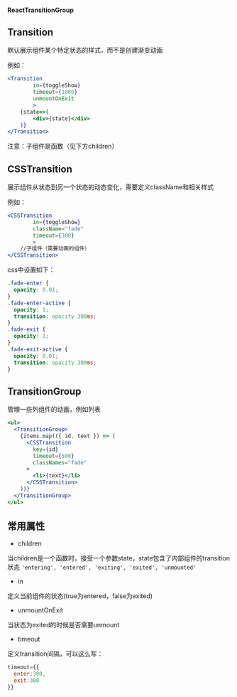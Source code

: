 #### ReactTransitionGroup

## Transition

默认展示组件某个特定状态的样式，而不是创建渐变动画

例如：
```jsx
<Transition
        in={toggleShow}
        timeout={1000}
        unmountOnExit
        >
    {state=>(
        <div>{state}</div>
    )}
</Transition>
```
注意：子组件是函数（见下方children）

## CSSTransition

展示组件从状态到另一个状态的动态变化，需要定义className和相关样式

例如：
```jsx
<CSSTransition 
        in={toggleShow}
        className="fade"
        timeout={300}
        >
    //子组件（需要动画的组件）
</CSSTransition>
```
css中设置如下：
```css
.fade-enter {
  opacity: 0.01;
}
.fade-enter-active {
  opacity: 1;
  transition: opacity 300ms;
}
.fade-exit {
  opacity: 1;
}
.fade-exit-active {
  opacity: 0.01;
  transition: opacity 300ms;
}
```
## TransitionGroup

管理一些列组件的动画，例如列表
```jsx
<ul>
  <TransitionGroup>
    {items.map(({ id, text }) => (
      <CSSTransition
        key={id}
        timeout={500}
        classNames="fade"
      >
        <li>{text}</li>
      </CSSTransition>
    ))}
  </TransitionGroup>
</ul>
```
## 常用属性

* children

当children是一个函数时，接受一个参数state，state包含了内部组件的transition状态
`'entering', 'entered', 'exiting', 'exited', 'unmounted'`

* in

定义当前组件的状态(true为entered，false为exited)

* unmountOnExit 

当状态为exited的时候是否需要unmount

* timeout 

定义transition间隔，可以这么写：
```jsx
timeout={{
  enter:300,
  exit:300
}}
```

